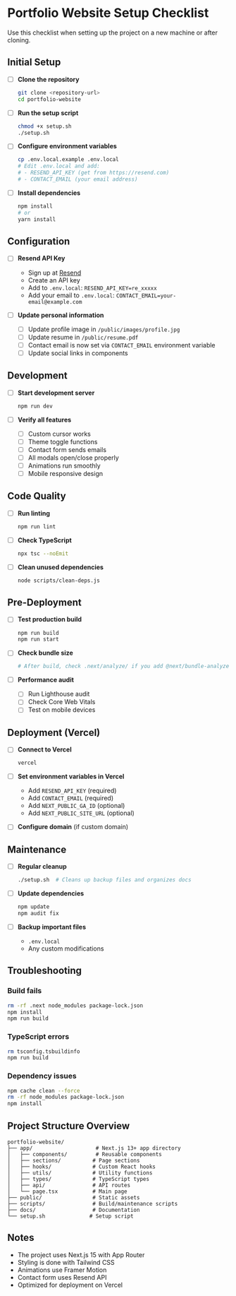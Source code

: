 # Portfolio Website Setup Checklist

Use this checklist when setting up the project on a new machine or after cloning.

## Initial Setup

- [ ] **Clone the repository**
  ```bash
  git clone <repository-url>
  cd portfolio-website
  ```

- [ ] **Run the setup script**
  ```bash
  chmod +x setup.sh
  ./setup.sh
  ```

- [ ] **Configure environment variables**
  ```bash
  cp .env.local.example .env.local
  # Edit .env.local and add:
  # - RESEND_API_KEY (get from https://resend.com)
  # - CONTACT_EMAIL (your email address)
  ```

- [ ] **Install dependencies**
  ```bash
  npm install
  # or
  yarn install
  ```

## Configuration

- [ ] **Resend API Key**
  - Sign up at [Resend](https://resend.com)
  - Create an API key
  - Add to `.env.local`: `RESEND_API_KEY=re_xxxxx`
  - Add your email to `.env.local`: `CONTACT_EMAIL=your-email@example.com`

- [ ] **Update personal information**
  - [ ] Update profile image in `/public/images/profile.jpg`
  - [ ] Update resume in `/public/resume.pdf`
  - [ ] Contact email is now set via `CONTACT_EMAIL` environment variable
  - [ ] Update social links in components

## Development

- [ ] **Start development server**
  ```bash
  npm run dev
  ```

- [ ] **Verify all features**
  - [ ] Custom cursor works
  - [ ] Theme toggle functions
  - [ ] Contact form sends emails
  - [ ] All modals open/close properly
  - [ ] Animations run smoothly
  - [ ] Mobile responsive design

## Code Quality

- [ ] **Run linting**
  ```bash
  npm run lint
  ```

- [ ] **Check TypeScript**
  ```bash
  npx tsc --noEmit
  ```

- [ ] **Clean unused dependencies**
  ```bash
  node scripts/clean-deps.js
  ```

## Pre-Deployment

- [ ] **Test production build**
  ```bash
  npm run build
  npm run start
  ```

- [ ] **Check bundle size**
  ```bash
  # After build, check .next/analyze/ if you add @next/bundle-analyzer
  ```

- [ ] **Performance audit**
  - [ ] Run Lighthouse audit
  - [ ] Check Core Web Vitals
  - [ ] Test on mobile devices

## Deployment (Vercel)

- [ ] **Connect to Vercel**
  ```bash
  vercel
  ```

- [ ] **Set environment variables in Vercel**
  - Add `RESEND_API_KEY` (required)
  - Add `CONTACT_EMAIL` (required)
  - Add `NEXT_PUBLIC_GA_ID` (optional)
  - Add `NEXT_PUBLIC_SITE_URL` (optional)

- [ ] **Configure domain** (if custom domain)

## Maintenance

- [ ] **Regular cleanup**
  ```bash
  ./setup.sh  # Cleans up backup files and organizes docs
  ```

- [ ] **Update dependencies**
  ```bash
  npm update
  npm audit fix
  ```

- [ ] **Backup important files**
  - `.env.local`
  - Any custom modifications

## Troubleshooting

### Build fails
```bash
rm -rf .next node_modules package-lock.json
npm install
npm run build
```

### TypeScript errors
```bash
rm tsconfig.tsbuildinfo
npm run build
```

### Dependency issues
```bash
npm cache clean --force
rm -rf node_modules package-lock.json
npm install
```

## Project Structure Overview

```
portfolio-website/
├── app/                    # Next.js 13+ app directory
│   ├── components/         # Reusable components
│   ├── sections/          # Page sections
│   ├── hooks/             # Custom React hooks
│   ├── utils/             # Utility functions
│   ├── types/             # TypeScript types
│   ├── api/               # API routes
│   └── page.tsx           # Main page
├── public/                # Static assets
├── scripts/               # Build/maintenance scripts
├── docs/                  # Documentation
└── setup.sh              # Setup script
```

## Notes

- The project uses Next.js 15 with App Router
- Styling is done with Tailwind CSS
- Animations use Framer Motion
- Contact form uses Resend API
- Optimized for deployment on Vercel